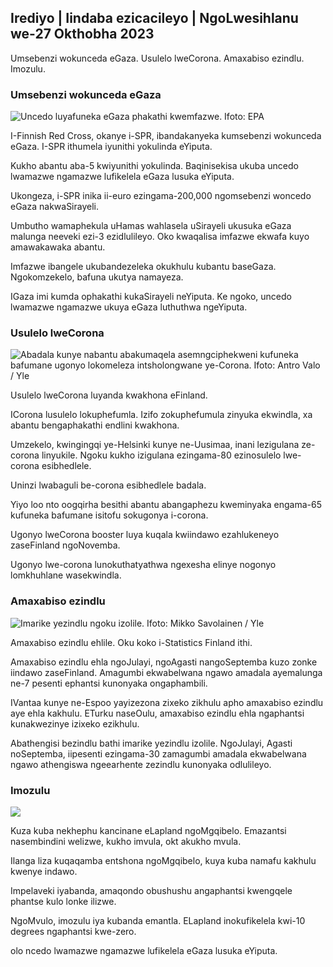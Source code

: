 ## Irediyo \| Iindaba ezicacileyo \| NgoLwesihlanu we-27 Okthobha 2023

Umsebenzi wokunceda eGaza. Usulelo lweCorona. Amaxabiso ezindlu. Imozulu.

### Umsebenzi wokunceda eGaza

![Uncedo luyafuneka eGaza phakathi kwemfazwe. Ifoto: EPA](https://images.cdn.yle.fi/image/upload/c_crop,h_3780,w_6720,x_0,y_700/ar_1.7777777777777777,c_fill,g_faces,h_675,w_pcor_12./f_auto/fl_lossy/v1698396491/39-1192101653b784c2d563)

I-Finnish Red Cross, okanye i-SPR, ibandakanyeka kumsebenzi wokunceda eGaza. I-SPR ithumela iyunithi yokulinda eYiputa.

Kukho abantu aba-5 kwiyunithi yokulinda. Baqinisekisa ukuba uncedo lwamazwe ngamazwe lufikelela eGaza lusuka eYiputa.

Ukongeza, i-SPR inika ii-euro ezingama-200,000 ngomsebenzi woncedo eGaza nakwaSirayeli.

Umbutho wamaphekula uHamas wahlasela uSirayeli ukusuka eGaza malunga neeveki ezi-3 ezidlulileyo. Oko kwaqalisa imfazwe ekwafa kuyo amawakawaka abantu.

Imfazwe ibangele ukubandezeleka okukhulu kubantu baseGaza. Ngokomzekelo, bafuna ukutya namayeza.

IGaza imi kumda ophakathi kukaSirayeli neYiputa. Ke ngoko, uncedo lwamazwe ngamazwe ukuya eGaza luthuthwa ngeYiputa.

### Usulelo lweCorona

![Abadala kunye nabantu abakumaqela asemngciphekweni kufuneka bafumane ugonyo lokomeleza intsholongwane ye-Corona. Ifoto: Antro Valo / Yle](https://images.cdn.yle.fi/image/upload/c_crop,h_3510,w_6240,x_0,y_400/ar_1.7777777777777777,c_fill,g_faces,h_p/0_1.q_auto:eco/f_auto/fl_lossy/v1670569792/39-933588623dccc01a881)

Usulelo lweCorona luyanda kwakhona eFinland.

ICorona lusulelo lokuphefumla. Izifo zokuphefumula zinyuka ekwindla, xa abantu bengaphakathi endlini kwakhona.

Umzekelo, kwingingqi ye-Helsinki kunye ne-Uusimaa, inani lezigulana ze-corona linyukile. Ngoku kukho izigulana ezingama-80 ezinosulelo lwe-corona esibhedlele.

Uninzi lwabaguli be-corona esibhedlele badala.

Yiyo loo nto oogqirha besithi abantu abangaphezu kweminyaka engama-65 kufuneka bafumane isitofu sokugonya i-corona.

Ugonyo lweCorona booster luya kuqala kwiindawo ezahlukeneyo zaseFinland ngoNovemba.

Ugonyo lwe-corona lunokuthatyathwa ngexesha elinye nogonyo lomkhuhlane wasekwindla.

### Amaxabiso ezindlu

![Imarike yezindlu ngoku izolile. Ifoto: Mikko Savolainen / Yle](https://images.cdn.yle.fi/image/upload/c_crop,h_3348,w_5952,x_0,y_483/ar_1.7777777777777777,c_fill,g_750,wh_1/0.q_auto:eco/f_auto/fl_lossy/v1694415905/39-117017864fea8c7baf74)

Amaxabiso ezindlu ehlile. Oku koko i-Statistics Finland ithi.

Amaxabiso ezindlu ehla ngoJulayi, ngoAgasti nangoSeptemba kuzo zonke iindawo zaseFinland. Amagumbi ekwabelwana ngawo amadala ayemalunga ne-7 pesenti ephantsi kunonyaka ongaphambili.

IVantaa kunye ne-Espoo yayizezona zixeko zikhulu apho amaxabiso ezindlu aye ehla kakhulu. ETurku naseOulu, amaxabiso ezindlu ehla ngaphantsi kunakwezinye izixeko ezikhulu.

Abathengisi bezindlu bathi imarike yezindlu izolile. NgoJulayi, Agasti noSeptemba, iipesenti ezingama-30 zamagumbi amadala ekwabelwana ngawo athengiswa ngeearhente zezindlu kunonyaka odlulileyo.

### Imozulu

![](https://images.cdn.yle.fi/image/upload/c_crop,h_1080,w_1919,x_0,y_0/ar_1.77777777777777777,c_fill,g_faces,h_675,w_1200_coa1/df_auto/fl_lossy/v1698421548/39-1192510653bdb0fbe9af)

Kuza kuba nekhephu kancinane eLapland ngoMgqibelo. Emazantsi nasembindini welizwe, kukho imvula, okt akukho mvula.

Ilanga liza kuqaqamba entshona ngoMgqibelo, kuya kuba namafu kakhulu kwenye indawo.

Impelaveki iyabanda, amaqondo obushushu angaphantsi kwengqele phantse kulo lonke ilizwe.

NgoMvulo, imozulu iya kubanda emantla. ELapland inokufikelela kwi-10 degrees ngaphantsi kwe-zero.

olo ncedo lwamazwe ngamazwe lufikelela eGaza lusuka eYiputa.